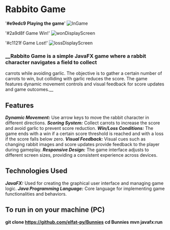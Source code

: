 # Rabbito Game

'**#e9edc9 Playing the game**'
![InGame](https://github.com/elfat-py/Bunnies/assets/104862141/baa33307-210d-491a-b707-b110cf1edd27)

'#2a9d8f Game Win!'
![wonDisplayScreen](https://github.com/elfat-py/Bunnies/assets/104862141/e0894e2d-3c4f-4818-b041-d93f838b11a9)

'#c1121f Game Lost!'
![lossDisplayScreen](https://github.com/elfat-py/Bunnies/assets/104862141/b5bb3b87-60db-486b-a2ce-791922bc4306)



### __Rabbito Game is a simple JavaFX game where a rabbit character navigates a field to collect
carrots while avoiding garlic. The objective is to gather a certain number of carrots to win,
but colliding with garlic reduces the score. The game features dynamic movement controls and visual 
feedback for score updates and game outcomes.__


## Features
***Dynamic Movement:*** Use arrow keys to move the rabbit character in different directions.
***Scoring System:*** Collect carrots to increase the score and avoid garlic to prevent score reduction.
***Win/Loss Conditions:*** The game ends with a win if a certain score threshold is reached and with a loss if the score falls below zero.
***Visual Feedback:*** Visual cues such as changing rabbit images and score updates provide feedback to the player during gameplay.
***Responsive Design:*** The game interface adjusts to different screen sizes, providing a consistent experience across devices.


## Technologies Used
***JavaFX:*** Used for creating the graphical user interface and managing game logic.
***Java Programming Language:*** Core language for implementing game functionalities and behaviors.


## To run in on your machine (PC)
__git clone https://github.com/elfat-py/Bunnies__
__cd Bunnies__
__mvn javafx:run__
